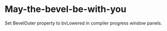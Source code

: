 # May-the-bevel-be-with-you
Set BevelOuter property to bvLowered in compiler progress window panels.
